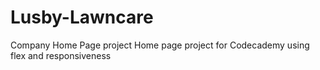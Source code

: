 # Lusby-Lawncare
Company Home Page project
Home page project for Codecademy using flex and responsiveness
